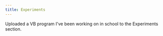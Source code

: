 ```yaml
---
title: Experiments
---
```


Uploaded a VB program I've been working on in school to the Experiments
section.
